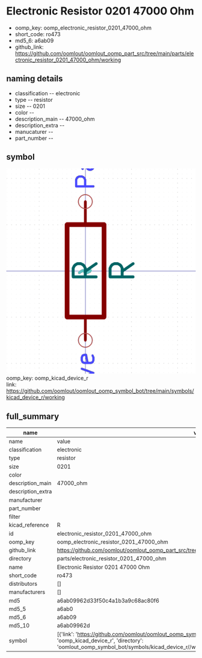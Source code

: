 # Electronic Resistor 0201 47000 Ohm

  
* oomp_key: oomp_electronic_resistor_0201_47000_ohm 
* short_code: ro473
* md5_6: a6ab09  
* github_link: https://github.com/oomlout/oomlout_oomp_part_src/tree/main/parts/electronic_resistor_0201_47000_ohm/working  
## naming details
* classification -- electronic
* type -- resistor
* size -- 0201
* color -- 
* description_main -- 47000_ohm
* description_extra -- 
* manucaturer -- 
* part_number -- 



## symbol

![](symbol/0/working/working_600.png)  
oomp_key: oomp_kicad_device_r  
link: https://github.com/oomlout/oomlout_oomp_symbol_bot/tree/main/symbols/kicad_device_r/working  


## full_summary
| name | value | 
| --- | --- | 
| name | value | 
| classification | electronic | 
| type | resistor | 
| size | 0201 | 
| color |  | 
| description_main | 47000_ohm | 
| description_extra |  | 
| manufacturer |  | 
| part_number |  | 
| filter |  | 
| kicad_reference | R | 
| id | electronic_resistor_0201_47000_ohm | 
| oomp_key | oomp_electronic_resistor_0201_47000_ohm | 
| github_link | https://github.com/oomlout/oomlout_oomp_part_src/tree/main/parts/electronic_resistor_0201_47000_ohm/working | 
| directory | parts/electronic_resistor_0201_47000_ohm | 
| name | Electronic Resistor 0201 47000 Ohm | 
| short_code | ro473 | 
| distributors | [] | 
| manufacturers | [] | 
| md5 | a6ab09962d33f50c4a1b3a9c68ac80f6 | 
| md5_5 | a6ab0 | 
| md5_6 | a6ab09 | 
| md5_10 | a6ab09962d | 
| symbol | [{'link': 'https://github.com/oomlout/oomlout_oomp_symbol_bot/tree/main/symbols/kicad_device_r', 'oomp_key': 'oomp_kicad_device_r', 'directory': 'oomlout_oomp_symbol_bot/symbols/kicad_device_r//working/working.kicad_sym'}] | 
